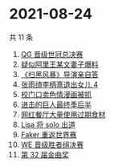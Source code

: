 # 2021-08-24

共 11 条

<!-- BEGIN ZHIHUSEARCH -->
<!-- 最后更新时间 Tue Aug 24 2021 01:13:24 GMT+0800 (China Standard Time) -->
1. [QG 晋级世冠总决赛](https://www.zhihu.com/search?q=QGhappy)
1. [疑似阿里王某文妻子爆料](https://www.zhihu.com/search?q=阿里女员工)
1. [《扫黑风暴》导演亲自答](https://www.zhihu.com/search?q=扫黑风暴)
1. [张雨绮李柄熹退出女儿 4](https://www.zhihu.com/search?q=张雨绮)
1. [校门口卖色情漫画被抓](https://www.zhihu.com/search?q=非法出版物)
1. [进击的巨人最终季后半](https://www.zhihu.com/search?q=进击的巨人)
1. [网红餐厅大量使用过期食材](https://www.zhihu.com/search?q=胖哥俩肉蟹煲)
1. [Lisa 将 solo 出道](https://www.zhihu.com/search?q=Lisa)
1. [Faker 重返世界赛](https://www.zhihu.com/search?q=faker)
1. [WE 晋级胜者组决赛](https://www.zhihu.com/search?q=WE)
1. [第 32 届金曲奖 ](https://www.zhihu.com/search?q=金曲奖)
<!-- END ZHIHUSEARCH -->
